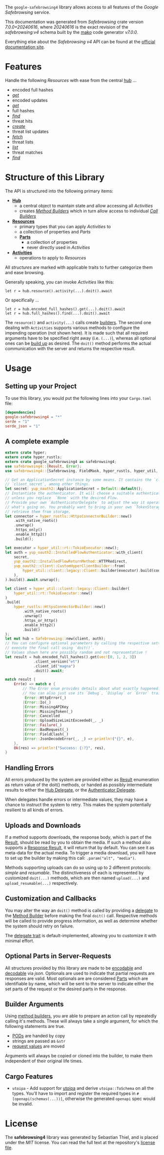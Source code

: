 <!---
DO NOT EDIT !
This file was generated automatically from 'src/generator/templates/api/README.md.mako'
DO NOT EDIT !
-->
The `google-safebrowsing4` library allows access to all features of the *Google Safebrowsing* service.

This documentation was generated from *Safebrowsing* crate version *7.0.0+20240616*, where *20240616* is the exact revision of the *safebrowsing:v4* schema built by the [mako](http://www.makotemplates.org/) code generator *v7.0.0*.

Everything else about the *Safebrowsing* *v4* API can be found at the
[official documentation site](https://developers.google.com/safe-browsing/).
# Features

Handle the following *Resources* with ease from the central [hub](https://docs.rs/google-safebrowsing4/7.0.0+20240616/google_safebrowsing4/Safebrowsing) ...

* encoded full hashes
 * [*get*](https://docs.rs/google-safebrowsing4/7.0.0+20240616/google_safebrowsing4/api::EncodedFullHashGetCall)
* encoded updates
 * [*get*](https://docs.rs/google-safebrowsing4/7.0.0+20240616/google_safebrowsing4/api::EncodedUpdateGetCall)
* full hashes
 * [*find*](https://docs.rs/google-safebrowsing4/7.0.0+20240616/google_safebrowsing4/api::FullHashFindCall)
* threat hits
 * [*create*](https://docs.rs/google-safebrowsing4/7.0.0+20240616/google_safebrowsing4/api::ThreatHitCreateCall)
* threat list updates
 * [*fetch*](https://docs.rs/google-safebrowsing4/7.0.0+20240616/google_safebrowsing4/api::ThreatListUpdateFetchCall)
* threat lists
 * [*list*](https://docs.rs/google-safebrowsing4/7.0.0+20240616/google_safebrowsing4/api::ThreatListListCall)
* threat matches
 * [*find*](https://docs.rs/google-safebrowsing4/7.0.0+20240616/google_safebrowsing4/api::ThreatMatchFindCall)




# Structure of this Library

The API is structured into the following primary items:

* **[Hub](https://docs.rs/google-safebrowsing4/7.0.0+20240616/google_safebrowsing4/Safebrowsing)**
    * a central object to maintain state and allow accessing all *Activities*
    * creates [*Method Builders*](https://docs.rs/google-safebrowsing4/7.0.0+20240616/google_safebrowsing4/common::MethodsBuilder) which in turn
      allow access to individual [*Call Builders*](https://docs.rs/google-safebrowsing4/7.0.0+20240616/google_safebrowsing4/common::CallBuilder)
* **[Resources](https://docs.rs/google-safebrowsing4/7.0.0+20240616/google_safebrowsing4/common::Resource)**
    * primary types that you can apply *Activities* to
    * a collection of properties and *Parts*
    * **[Parts](https://docs.rs/google-safebrowsing4/7.0.0+20240616/google_safebrowsing4/common::Part)**
        * a collection of properties
        * never directly used in *Activities*
* **[Activities](https://docs.rs/google-safebrowsing4/7.0.0+20240616/google_safebrowsing4/common::CallBuilder)**
    * operations to apply to *Resources*

All *structures* are marked with applicable traits to further categorize them and ease browsing.

Generally speaking, you can invoke *Activities* like this:

```Rust,ignore
let r = hub.resource().activity(...).doit().await
```

Or specifically ...

```ignore
let r = hub.encoded_full_hashes().get(...).doit().await
let r = hub.full_hashes().find(...).doit().await
```

The `resource()` and `activity(...)` calls create [builders][builder-pattern]. The second one dealing with `Activities`
supports various methods to configure the impending operation (not shown here). It is made such that all required arguments have to be
specified right away (i.e. `(...)`), whereas all optional ones can be [build up][builder-pattern] as desired.
The `doit()` method performs the actual communication with the server and returns the respective result.

# Usage

## Setting up your Project

To use this library, you would put the following lines into your `Cargo.toml` file:

```toml
[dependencies]
google-safebrowsing4 = "*"
serde = "1"
serde_json = "1"
```

## A complete example

```Rust
extern crate hyper;
extern crate hyper_rustls;
extern crate google_safebrowsing4 as safebrowsing4;
use safebrowsing4::{Result, Error};
use safebrowsing4::{Safebrowsing, FieldMask, hyper_rustls, hyper_util, yup_oauth2};

// Get an ApplicationSecret instance by some means. It contains the `client_id` and
// `client_secret`, among other things.
let secret: yup_oauth2::ApplicationSecret = Default::default();
// Instantiate the authenticator. It will choose a suitable authentication flow for you,
// unless you replace  `None` with the desired Flow.
// Provide your own `AuthenticatorDelegate` to adjust the way it operates and get feedback about
// what's going on. You probably want to bring in your own `TokenStorage` to persist tokens and
// retrieve them from storage.
let connector = hyper_rustls::HttpsConnectorBuilder::new()
    .with_native_roots()
    .unwrap()
    .https_only()
    .enable_http2()
    .build();

let executor = hyper_util::rt::TokioExecutor::new();
let auth = yup_oauth2::InstalledFlowAuthenticator::with_client(
    secret,
    yup_oauth2::InstalledFlowReturnMethod::HTTPRedirect,
    yup_oauth2::client::CustomHyperClientBuilder::from(
        hyper_util::client::legacy::Client::builder(executor).build(connector),
    ),
).build().await.unwrap();

let client = hyper_util::client::legacy::Client::builder(
    hyper_util::rt::TokioExecutor::new()
)
.build(
    hyper_rustls::HttpsConnectorBuilder::new()
        .with_native_roots()
        .unwrap()
        .https_or_http()
        .enable_http2()
        .build()
);
let mut hub = Safebrowsing::new(client, auth);
// You can configure optional parameters by calling the respective setters at will, and
// execute the final call using `doit()`.
// Values shown here are possibly random and not representative !
let result = hub.encoded_full_hashes().get(vec![0, 1, 2, 3])
             .client_version("et")
             .client_id("magna")
             .doit().await;

match result {
    Err(e) => match e {
        // The Error enum provides details about what exactly happened.
        // You can also just use its `Debug`, `Display` or `Error` traits
         Error::HttpError(_)
        |Error::Io(_)
        |Error::MissingAPIKey
        |Error::MissingToken(_)
        |Error::Cancelled
        |Error::UploadSizeLimitExceeded(_, _)
        |Error::Failure(_)
        |Error::BadRequest(_)
        |Error::FieldClash(_)
        |Error::JsonDecodeError(_, _) => println!("{}", e),
    },
    Ok(res) => println!("Success: {:?}", res),
}

```
## Handling Errors

All errors produced by the system are provided either as [Result](https://docs.rs/google-safebrowsing4/7.0.0+20240616/google_safebrowsing4/common::Result) enumeration as return value of
the doit() methods, or handed as possibly intermediate results to either the
[Hub Delegate](https://docs.rs/google-safebrowsing4/7.0.0+20240616/google_safebrowsing4/common::Delegate), or the [Authenticator Delegate](https://docs.rs/yup-oauth2/*/yup_oauth2/trait.AuthenticatorDelegate.html).

When delegates handle errors or intermediate values, they may have a chance to instruct the system to retry. This
makes the system potentially resilient to all kinds of errors.

## Uploads and Downloads
If a method supports downloads, the response body, which is part of the [Result](https://docs.rs/google-safebrowsing4/7.0.0+20240616/google_safebrowsing4/common::Result), should be
read by you to obtain the media.
If such a method also supports a [Response Result](https://docs.rs/google-safebrowsing4/7.0.0+20240616/google_safebrowsing4/common::ResponseResult), it will return that by default.
You can see it as meta-data for the actual media. To trigger a media download, you will have to set up the builder by making
this call: `.param("alt", "media")`.

Methods supporting uploads can do so using up to 2 different protocols:
*simple* and *resumable*. The distinctiveness of each is represented by customized
`doit(...)` methods, which are then named `upload(...)` and `upload_resumable(...)` respectively.

## Customization and Callbacks

You may alter the way an `doit()` method is called by providing a [delegate](https://docs.rs/google-safebrowsing4/7.0.0+20240616/google_safebrowsing4/common::Delegate) to the
[Method Builder](https://docs.rs/google-safebrowsing4/7.0.0+20240616/google_safebrowsing4/common::CallBuilder) before making the final `doit()` call.
Respective methods will be called to provide progress information, as well as determine whether the system should
retry on failure.

The [delegate trait](https://docs.rs/google-safebrowsing4/7.0.0+20240616/google_safebrowsing4/common::Delegate) is default-implemented, allowing you to customize it with minimal effort.

## Optional Parts in Server-Requests

All structures provided by this library are made to be [encodable](https://docs.rs/google-safebrowsing4/7.0.0+20240616/google_safebrowsing4/common::RequestValue) and
[decodable](https://docs.rs/google-safebrowsing4/7.0.0+20240616/google_safebrowsing4/common::ResponseResult) via *json*. Optionals are used to indicate that partial requests are responses
are valid.
Most optionals are are considered [Parts](https://docs.rs/google-safebrowsing4/7.0.0+20240616/google_safebrowsing4/common::Part) which are identifiable by name, which will be sent to
the server to indicate either the set parts of the request or the desired parts in the response.

## Builder Arguments

Using [method builders](https://docs.rs/google-safebrowsing4/7.0.0+20240616/google_safebrowsing4/common::CallBuilder), you are able to prepare an action call by repeatedly calling it's methods.
These will always take a single argument, for which the following statements are true.

* [PODs][wiki-pod] are handed by copy
* strings are passed as `&str`
* [request values](https://docs.rs/google-safebrowsing4/7.0.0+20240616/google_safebrowsing4/common::RequestValue) are moved

Arguments will always be copied or cloned into the builder, to make them independent of their original life times.

[wiki-pod]: http://en.wikipedia.org/wiki/Plain_old_data_structure
[builder-pattern]: http://en.wikipedia.org/wiki/Builder_pattern
[google-go-api]: https://github.com/google/google-api-go-client

## Cargo Features

* `utoipa` - Add support for [utoipa](https://crates.io/crates/utoipa) and derive `utoipa::ToSchema` on all
the types. You'll have to import and register the required types in `#[openapi(schemas(...))]`, otherwise the
generated `openapi` spec would be invalid.


# License
The **safebrowsing4** library was generated by Sebastian Thiel, and is placed
under the *MIT* license.
You can read the full text at the repository's [license file][repo-license].

[repo-license]: https://github.com/Byron/google-apis-rsblob/main/LICENSE.md

